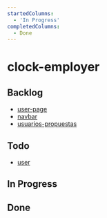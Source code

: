 ```yaml
---
startedColumns:
  - 'In Progress'
completedColumns:
  - Done
---
```


# clock-employer

## Backlog

- [user-page](tasks/user-page.md)
- [navbar](tasks/navbar.md)
- [usuarios-propuestas](tasks/usuarios-propuestas.md)

## Todo

- [user](tasks/user.md)

## In Progress

## Done
